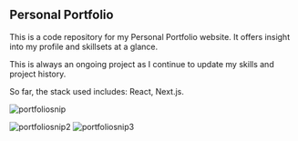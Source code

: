 ## Personal Portfolio

This is a code repository for my Personal Portfolio website. It offers insight into my profile and skillsets at a glance.

This is always an ongoing project as I continue to update my skills and project history.

So far, the stack used includes: React, Next.js.


![portfoliosnip](https://user-images.githubusercontent.com/73794416/134775122-c1ff5fb0-ed9f-4595-a34a-35b5e0d89d9f.PNG)

![portfoliosnip2](https://user-images.githubusercontent.com/73794416/134775102-8ea10fa2-8aac-4f51-b1de-280a29c8c6e2.PNG)
![portfoliosnip3](https://user-images.githubusercontent.com/73794416/134775107-3f8651fa-331c-471d-8456-88f75ad0a295.PNG)
